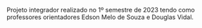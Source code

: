 Projeto integrador realizado no 1º semestre de 2023 tendo como professores orientadores Edson Melo de Souza e Douglas Vidal.


